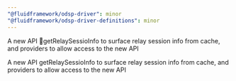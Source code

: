 ```yaml
---
"@fluidframework/odsp-driver": minor
"@fluidframework/odsp-driver-definitions": minor
---
```


A new API getRelaySessioInfo to surface relay session info from cache, and providers to allow access to the new API

A new API getRelaySessioInfo to surface relay session info from cache, and providers to allow access to the new API
